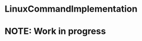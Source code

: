 # LinuxCommandImplementation
# NOTE: Work in progress

<!-- ## Description

Briefly describe the purpose and goal of your project. Explain what problem it solves or what value it provides.

## Requirements

Provide instructions on how to install and set up the project. Include any dependencies that need to be installed and any configuration required.

## Usage

Explain how to use the project and any relevant usage examples or screenshots. Provide any additional details or instructions that users may need.

## Features

List the key features and functionalities of your project. Highlight what sets it apart and makes it unique.

## Technologies

- List the technologies, frameworks, libraries, or APIs used in the project.
- Provide brief explanations of why each technology was chosen and how it contributes to the project.
 -->
